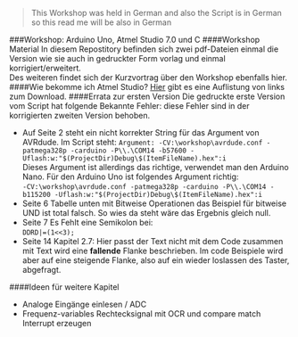 > This Workshop was held in German and also the Script is in German so this read me will be also in German

###Workshop: Arduino Uno, Atmel Studio 7.0 und C 
####Workshop Material
In diesem Repostitory befinden sich zwei pdf-Dateien einmal die Version wie sie auch in gedruckter Form vorlag und einmal korrigiert/erweitert.  
Des weiteren findet sich der Kurzvortrag über den Workshop ebenfalls hier.
####Wie bekomme ich Atmel Studio?
[Hier](https://www.mikrocontroller.net/articles/Atmel_Studio#Direktlinks_Installer) gibt es eine Auflistung von links zum Download. 
####Errata zur ersten Version
Die gedruckte erste Version vom Script hat folgende Bekannte Fehler: diese Fehler sind in der korrigierten zweiten Version behoben. 

 * Auf Seite 2 steht ein nicht korrekter String für das Argument von AVRdude. Im Script steht: `Argument: -CV:\workshop\avrdude.conf -patmega328p -carduino -P\\.\COM14 -b57600 -Uflash:w:"$(ProjectDir)Debug\$(ItemFileName).hex":i`  
  Dieses Argument ist allerdings das richtige, verwendet man den Arduino Nano.  Für den Arduino Uno ist folgendes Argument richtig:  
  `-CV:\workshop\avrdude.conf -patmega328p -carduino -P\\.\COM14 -b115200 -Uflash:w:"$(ProjectDir)Debug\$(ItemFileName).hex":i`
 * Seite 6 Tabelle unten mit Bitweise Operationen das Beispiel für bitweise UND ist total falsch. So wies da steht wäre das Ergebnis gleich null.
 * Seite 7  Es Fehlt eine Semikolon bei:  
   `DDRD|=(1<<3);`
 * Seite 14 Kapitel 2.7: Hier passt der Text nicht mit dem Code zusammen mit Text wird eine **fallende** Flanke beschrieben. Im code Beispiele wird aber auf eine steigende Flanke, also auf ein wieder loslassen des Taster, abgefragt. 

####Ideen für weitere Kapitel
 * Analoge Eingänge einlesen / ADC
 * Frequenz-variables Rechtecksignal mit OCR und compare match Interrupt erzeugen